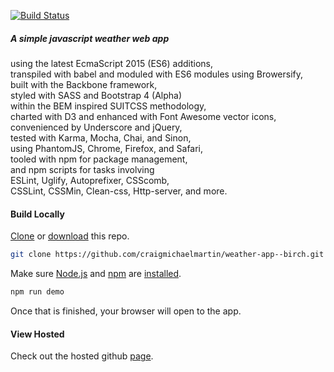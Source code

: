 [![Build Status](https://travis-ci.org/xerona/weather-app--birch.svg?branch=master)](https://travis-ci.org/xerona/weather-app--birch)

##### A simple javascript weather web app  
using the latest EcmaScript 2015 (ES6) additions,  
transpiled with babel and moduled with ES6 modules using Browersify,  
built with the Backbone framework,  
styled with SASS and Bootstrap 4 (Alpha)  
within the BEM inspired SUITCSS methodology,  
charted with D3 and enhanced with Font Awesome vector icons,  
convenienced by Underscore and jQuery,  
tested with Karma, Mocha, Chai, and Sinon,  
using PhantomJS, Chrome, Firefox, and Safari,  
tooled with npm for package management,  
and npm scripts for tasks involving  
ESLint, Uglify, Autoprefixer, CSScomb,  
CSSLint, CSSMin, Clean-css, Http-server, and more.

#### Build Locally

[Clone](http://git-scm.com/docs/git-clone) or [download](https://github.com/craigmichaelmartin/weather-app--birch/archive/master.zip) this repo.

```sh
git clone https://github.com/craigmichaelmartin/weather-app--birch.git && cd weather-app--birch
```

Make sure [Node.js](http://nodejs.org/) and [npm](https://www.npmjs.org/) are
[installed](http://nodejs.org/download/).

```sh
npm run demo
```

Once that is finished, your browser will open to the app.

#### View Hosted

Check out the hosted github [page](//craigmichaelmartin.github.io/weather-app--birch).
